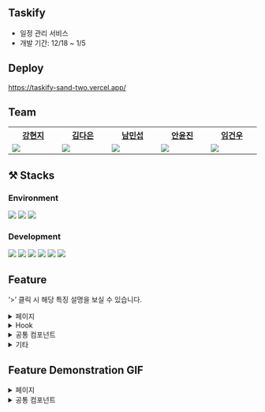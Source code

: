 ## Taskify
- 일정 관리 서비스
- 개발 기간: 12/18 ~ 1/5

## Deploy
https://taskify-sand-two.vercel.app/

## Team
<table width="600px">
    <th style="text-align:center">
      <a href = "https://github.com/kanglocal"> 강현지 </a> 
    </th>
    <th style="text-align:center">
      <a href ="https://github.com/kde98892">김다은</a>
    </th>
    <th style="text-align:center">
      <a href = "https://github.com/namminimi">남민섭</a>
    </th>
  <th style="text-align:center">
      <a href = "https://github.com/thisisthewa2">안윤진</a>
    </th>
   <th style="text-align:center">
      <a href = "https://github.com/gw-lim">임건우</a>
    <tr>
        <td width="200px">
            <img src = "https://github.com/Peachy-Peachy/Taskify/assets/119280160/a9f0a518-80d5-4cbe-a1f9-4aa79b45fbf6"/>
        </td>
        <td width="200px">
            <img src = "https://github.com/Peachy-Peachy/Taskify/assets/119280160/83f09667-a69e-416f-8787-766892623d9c"/>
        </td>
        <td width="200px">
           <img src = "https://github.com/Peachy-Peachy/Taskify/assets/119280160/e879d42d-c9bf-40b7-96fb-102fd92fd974"/>
        </td>
        <td width="200px">
           <img src = "https://github.com/Peachy-Peachy/Taskify/assets/119280160/d5b431c4-3eb4-459d-9849-3762d22975b9"/>
        </td>
        <td width="200px">
           <img src = "https://github.com/Peachy-Peachy/Taskify/assets/119280160/4c45aa85-4f44-47ba-9292-6b62868aadac"/>
        </td>
    </tr>
    
</table>

## ⚒️ Stacks

### Environment
<p>
<img src="https://img.shields.io/badge/Git-F05032?style=for-the-badge&logo=NextJS&logoColor=white">
<img src="https://img.shields.io/badge/Github-181717?style=for-the-badge&logo=Github&logoColor=white">
<img src="https://img.shields.io/badge/VSCode-007ACC?style=for-the-badge&logo=VisualStudioCode&logoColor=white">
</p>

### Development
<p>
    <img src="https://img.shields.io/badge/Next.js-000000?style=for-the-badge&logo=Next.js&logoColor=white">
    <img src="https://img.shields.io/badge/TS-3178C6?style=for-the-badge&logo=TypeScript&logoColor=white">
  <img src="https://img.shields.io/badge/React-61DAFB?style=for-the-badge&logo=React&logoColor=white">
  <img src="https://img.shields.io/badge/tailwind-06B6D4?style=for-the-badge&logo=Tailwindcss&logoColor=white">
    <img src="https://img.shields.io/badge/React Query-FF4154?style=for-the-badge&logo=ReactQuery&logoColor=white">
      <img src="https://img.shields.io/badge/React Hook Form-EC5990?style=for-the-badge&logo=ReactHookForm&logoColor=white">
</p>


## **Feature**

‘>’ 클릭 시 해당 특징 설명을 보실 수 있습니다.
<details>
<summary>페이지</summary>
<ul>
<details>
<summary>회원가입 & 로그인</summary>
<ul>
    <li><b>react-hook-form</b> 라이브러리를 사용하였습니다. useForm의 controller를 사용하여 각 폼의 역할을 구분해서 유효성 검사를 통과하지 못하면 에러메세지 전달하고 모든 유효성 검사를 통과하면 회원가입/로그인 버튼이 활성화됩니다. 이후 <b>useRequest</b> 커스텀 훅을 사용하여 데이터를 요청합니다.</li>
    <li>  회원가입 기능에서는 이메일, 닉네임, 비밀번호, 비밀번호 확인 그리고 이용약관 동의를 사용하여 회원가입 할 수 있게 하고 로그인 기능에서는 이메일, 비밀번호를 사용하여 로그인할 수 있도록 합니다 </li>
</ul>
</details>

<details>
    <summary>나의 대시보드</summary>
    <ul>
        <li>참여중인 대시보드
            <ul>
                <li>onClick 이벤트 함수로 현재 페이지를 변경하고, 각 페이지에 해당하는 데이터를 <b>useRequest</b> 커스텀 훅으로 요청합니다.</li>
                <li>페이지네이션 UI를 구축하였습니다, 각 대시보드 클릭 시 해당 대시보드로 이동합니다.</li>
            </ul>    
        </li>
        <li>새로운 대시보드 생성
            <ul>
                <li>모달을 통해 폼 제출 시 커스텀훅 <b>useRequest</b>를 사용해 post 요청하게 했습니다.</li>
                <li>대시보드 생성 시 참여중인 대시보드와 사이드메뉴에 새로운 대시보드 추가하도록 했습니다.</li>
            </ul>
        </li>
        <li>초대받은 대시보드
            <ul>
                <li>초대 거절 / 수락
                    <ul>
                        <li>초대 거절 / 수락 시 커스텀 훅 <b>useRequest</b> 을 사용해 put요청하도록 했습니다.</li>
                        <li>초대 거절 / 수락 시 즉시 초대목록에서 삭제, 참여중인 대시보드와 사이드메뉴에 반영하도록 했습니다.</li>
                    </ul>
                </li>
                <li>초대 목록 검색
                    <ul>
                        <li><b>useInfiniteScroll</b> 커스텀 훅을 사용하여 무한스크롤을 구현했습니다.</li>
                        <li>스크롤이 브라우저 최하단에 도달하면 초대목록을 더 불러옵니다.</li>
                    </ul>
                </li>
                <li>무한스크롤
                    <ul>
                        <li><b>useInfiniteScroll</b> 커스텀 훅을 사용하여 무한스크롤을 구현했습니다.</li>
                        <li>스크롤이 브라우저 최하단에 도달하면 초대목록을 더 불러옵니다.</li>
                    </ul>
                </li>            
            </ul>
        </li>
    </ul>
</details>

<details>
    <summary>대시보드</summary>
        <ul>
            <li>DnD</li>
                <ul>
                    <li><b>react-beautiful-dnd</b> 라이브러리를 활용하여  핸들, 드래그, 드롭이 가능한 영역을 각각 지정하고, 드래그 전 후에 이벤트 함수를 통해 동작을 제어합니다.</li>
                    <li> 칼럼 간, 카드 간, 서로 다른 칼럼의 카드 간의 이동이 가능합니다. </li>
                </ul>
            <li>더보기 버튼</li>
            <ul>
                <li><b>useState</b> 훅을 통해 이벤트 함수 작동 시 기존 데이터와 새로 불러온 데이터를 병합한 새 리스트를 저장합니다. </li>
                <li>세로스크롤 기반의 Mobile, Tablet 사이즈에서 더보기 버튼을 통해 카드리스트가 확장됩니다.</li>
            </ul>
            <li>무한 스크롤</li>
            <ul>
            <li><b>useInfiniteScroll</b> 커스텀 훅을 사용하여 스크롤이 브라우저 최하단 요소에 도달했을 시 작동할 함수를 넘겨줍니다. </li>
            <li>가로 스크롤 기반의 PC 사이즈에서, 스크롤이 브라우저 최하단 요소에 도달했을 때 카드리스트가 확장됩니다.</li>
            </ul>
        <li>컬럼 관리</li>
            <ul>
            <li><b>useRequest</b> 커스텀 훅을 사용하여 데이터를 요청하였고 응답을 받으면 데이터를 jotai로 전역 상태 관리하였습니다.</li>
            <li> 대시보드 내에서 새로운 컬럼 생성, 이미 존재하는 컬럼 이름 변경 그리고 컬럼 삭제할 수 있습니다. </li>
            </ul>
            <li>할 일 생성, 수정</li>
            <ul>
            <li>  
                 커스텀한 이미지 업로드 기능은 사용자가 선택한 이미지를 formData 객체에 추가하고, 이벤트 핸들러를 통해 <b>useRequest</b> 커스텀 훅으로 서버에 업로드 됩니다. 응답으로는 새 이미지 데이터를 받습니다.
            </li>
            <li>
                jotai 전역 상태관리를 사용해 페이지와 모달간에 전달하는 props를 줄였습니다.
            </li>
            </ul>
        </details>
    </ul>
</details>
</details>
</details>
<details>
<summary>Hook</summary>
<ul>
  <details>
<summary>api 연결</summary>
      
<ul>
    <li>useRequest</li>
<ul>
<li><b>axios</b> 라이브러리를 사용하여 instance를 생성해 data를 fetch 합니다.</li>
<li>url과 params 등을 파라미터로 받아 fetch 해온 데이터 또는 오류, 그리고 isLoading 변수를 리턴합니다.</li>
</ul>

<li> axios interceptor </li>
<ul><li><b>axios</b> 라이브러리의 instance interceptor를 활용했습니다.</li>
    <li>매번 요청을 보낼 때 access token을 넣어주지 않아도 access token을 갖고 있다면 자동으로 요청의 헤더에 추가되도록 하였습니다.</li>
</ul>
</ul>
</details>

<details>
<summary>무한스크롤</summary>

<ul><li>useInfiniteScroll</li>

<ul><li><b>Intersection Observer API</b>를 사용하여 실행 될 함수를 보내고 containerRef 를 리턴받아 스크롤이 일어날 구역에 ref로 추가합니다.</li>
<li>서비스 내 다수의 페이지에서 무한스크롤 기능을 활용하고 있어 커스텀 훅을 통해 observe와 unobserve 상태를 관리하도록 하였습니다.</li>
</ul>
</details>
</details>
</ul>
    </ul>
    </details>

</details>
</details>
<details>
<summary>공통 컴포넌트</summary>
<ul>
<details>
<summary>모달</summary>
<ul>
    <li><b>Compound Pattern</b>을 적용해 모달과 관련된 데이터를 context, jotai로 관리하며, 기능의 관심사를 분리하여 구현했습니다. </li>
    <li>모달 위에서 모달을 또 여는 경우, 두번째 모달이 열릴 때 첫번째 모달이 닫히도록 구현했습니다.</li>
</ul>

</details>
<details>
<summary>사이드메뉴</summary>
<ul>
<li>무한 스크롤</li>
<ul>
<li><b>useInfiniteScroll</b>훅을 사용하고, <b>react query</b> 라이브러리 <b>useInfiniteQuery</b>를 통해 데이터 fetch합니다. </li>
<li> 스크롤이 브라우저 최하단 요소에 도달했을 때 자동으로 다음 대시보드들을 불러옵니다. </li>
</ul>
<li>스켈레톤 UI</li>
<ul>
<li> <b>Material UI</b> 라이브러리를 사용해 스켈레톤 UI를 만들고, <b>useRequest</b> 훅을 통해 표시 여부를 확인합니다.</li>
<li> 다음 대시보드가 로딩될 동안 스켈레톤 UI를 보여줍니다. 로딩 시간이 짧을 시 스켈레톤 UI가 짧게 나타났다가 사라지는 현상을 방지하기 위해 로딩 시간이 300ms 이상일 때만 스켈레톤 UI가 나타나도록 구현했습니다.</li>
</ul>
</ul>
</details>
</details>
<details>
<summary>기타</summary>
<ul>
<details>
<summary>디자인 시스템</summary>
<ul>
    <li>폰트</li>
    <ul>
        <li>프로젝트에서 사용되는 폰트 크기를 총 6가지, 폰트 굵기를 총 3가지로 한정지어 heading1-normal 과 같은 방식으로 폰트 스타일을 하나의 클래스로 줄 수 있도록 했습니다.</li>
        <li>tailwind.config.ts 파일에서 폰트 크기 및 굵기에 대한 custom theme을 설정하고 global.css에서 utility layer로 폰트 클래스를 선언하여 사용했습니다.</li>
<ul>
<li>heading1 (24px)</li>
<li>heading2 (20px)</li>
<li>subheading (18px)</li>
<li>body1 (16px)</li>
<li>body2 (14px)</li>
<li>caption (12px)</li>
<li>light (400)</li>
<li>normal (500)</li>
<li>bold (700)</li>
</ul>
    </ul>
<li>컬러 팔레트</li>
    <ul>
        <li>프로젝트에서 사용되는 색상들을 custom theme으로 설정하여 사용했습니다.</li>
        <li>global.css에서 base layer에 지정해둔 컬러 값들이 data-theme에 따라 다르게 들어가도록 설정하여 추가적인 스타일 코드 없이 다크 모드를 구현했습니다.</li>
    </ul>
<li>컴포넌트</li>
<ul><li>프로젝트에서 주로 사용되는 컴포넌트들의 스타일을 global.css에서 component layer에 선언해두어 사용하였습니다.</li></ul>
</ul>
</details>
<details>
<summary>레이아웃</summary>
<ul><li>_app.tsx에서 공통 레이아웃을 주어 레이아웃 적용했습니다.</li></ul>
</ul>
</details>

</details>

## Feature Demonstration GIF
<details>
    <summary>페이지</summary>
     <ul>
  <details>
  <summary>랜딩페이지</summary>
  
  ![랜딩페이지](https://github.com/Peachy-Peachy/Taskify/assets/119280160/0bcb5070-b67b-40f8-aa3a-94e625088a66)
  
  </details>
  <details>
  <summary>회원가입</summary>
      
![회원가입](https://github.com/Peachy-Peachy/Taskify/assets/119280160/635cb542-9272-45e2-bbab-5787d6e1bf84)
  </details>
  <details>
  <summary>로그인</summary>
      
  ![로그인](https://github.com/Peachy-Peachy/Taskify/assets/119280160/92ec67f0-8380-4293-bc70-e9d4c577e94c)

  </details>
   <details>
  <summary>나의 대시보드 </summary>
       <ul>
  <details>
  <summary>참여중인 대시보드 </summary>
      
  ![참여중인대시보드](https://github.com/Peachy-Peachy/Taskify/assets/119280160/09d19da6-77bb-4610-9917-27f96b464b15)
  </details>
  <details>
  <summary> 새로운 대시보드 생성 </summary>
      
  ![새로운대시보드](https://github.com/Peachy-Peachy/Taskify/assets/119280160/916b69d2-161b-4031-98a1-97b64f52732b)

  </details>
   <details>
  <summary>초대받은 대시보드 </summary>
       <ul>
<details>
  <summary>초대 목록 무한스크롤 </summary>
    
![초대목록 무한스크롤](https://github.com/Peachy-Peachy/Taskify/assets/119280160/0c772086-7f7c-40d8-a3e1-3c3da93262fa)

  </details>
  <details>
  <summary>초대 거절, 수락 </summary>
      
![초대수락거절](https://github.com/Peachy-Peachy/Taskify/assets/119280160/753c29a4-c78d-4a63-a296-5b3911484977)

  </details>
  <details>
  <summary>초대 목록 검색</summary>
      
![초대목록검색2](https://github.com/Peachy-Peachy/Taskify/assets/119280160/b403fa85-229a-4c3c-b256-215160619956)

  </details>
  </ul>
  </ul>
  </details>
   <details>
      <summary>대시보드</summary>
        <ul>
            <details>
              <summary>DnD</summary>
                
![디앤디](https://github.com/Peachy-Peachy/Taskify/assets/119280160/607c1b9a-305f-495c-8cb3-db0ffa7e428d)
            </details>
          <details>
              <summary>더보기 버튼</summary>
              ![더보기버튼](https://github.com/Peachy-Peachy/Taskify/assets/119280160/8e16dad1-dce8-4b5f-8f83-98acab3c7019) </details>
          <details>
              <summary>무한 스크롤</summary>
              ![대시보드무한스크롤](https://github.com/Peachy-Peachy/Taskify/assets/119280160/8821116a-73d4-4d67-b84b-189e8bc96a9e)
                </details>
            <details>
              <summary>컬럼관리</summary>
![컬럼관리](https://github.com/Peachy-Peachy/Taskify/assets/119280160/5679791c-467e-4984-bcd3-edeefb67d5c4)

 </details>
                        <details>
              <summary>할 일 생성, 수정</summary>
    
![할일생성](https://github.com/Peachy-Peachy/Taskify/assets/119280160/b6c35d75-252c-47f2-998d-4437424b870b)
    
![할일수정](https://github.com/Peachy-Peachy/Taskify/assets/119280160/eac26b34-3d39-4353-8664-216ca408cb18)
            </details>
        </ul>
  </details>
  <details>
      <summary>마이 페이지</summary>
      <ul>
           <details>
              <summary>프로필 수정 및 비밀번호 변경</summary>
               
![프로필변경2](https://github.com/Peachy-Peachy/Taskify/assets/119280160/f7412c42-6dbd-4a1b-99e4-88c00050225d)

![비밀번호변경](https://github.com/Peachy-Peachy/Taskify/assets/119280160/768878f6-e59b-4cd9-b89f-9e3d6bd1db89)

</details>
      </ul>
  </details>
  </details>
  </ul>
</details>
  <details>
      <summary>공통 컴포넌트</summary>
      <ul>
           <details>
              <summary>헤더</summary>
               
![헤더](https://github.com/Peachy-Peachy/Taskify/assets/119280160/a2bb95f9-7a8c-4d4b-9edb-63e31a50cb12)
           </details>
          <details>
              <summary>모달</summary>
              <ul>
                  <li>
                  <bold>대시보드 생성하기</bold>
                  
![대시보드생성하기](https://github.com/Peachy-Peachy/Taskify/assets/119280160/336ad772-2423-4b9c-8b16-3f5e3b5ad0d5)</li>
                <li>
                <bold>칼럼 생성</bold>
                
![칼럼생성](https://github.com/Peachy-Peachy/Taskify/assets/119280160/1804ccc8-b915-424a-a9be-bd177b208b4d)</li>
 
<li>
    <bold>칼럼 생성 초과</bold>
    
![칼럼생성초과](https://github.com/Peachy-Peachy/Taskify/assets/119280160/5c9af165-866d-4cf8-a7ba-d2de03b303c1)
</li>
 
<li>
    <bold>칼럼 수정</bold>
    
    
![칼럼수정](https://github.com/Peachy-Peachy/Taskify/assets/119280160/a0165998-7cff-47bd-8bf0-f633ae95eac4)
 </li>
 <li>
     
<bold>대시보드 초대하기</bold>  
     ![대시보드초대](https://github.com/Peachy-Peachy/Taskify/assets/119280160/d5ae7f13-dab6-4559-9d06-b566234a39c0)
 </li>
 <li>
     <bold>대시보드 초대하기 (없는 이메일)</bold>
     
![대시보드초대에러](https://github.com/Peachy-Peachy/Taskify/assets/119280160/3de007fb-e705-4dcb-ac58-001c37677a93)
 </li>
 </ul>
           </details>
           <details>
              <summary>사이드메뉴</summary>
               
![사이드메뉴3](https://github.com/Peachy-Peachy/Taskify/assets/119280160/15f5c6dd-e524-49b5-8da4-1cd759053277)
   
  </details>



